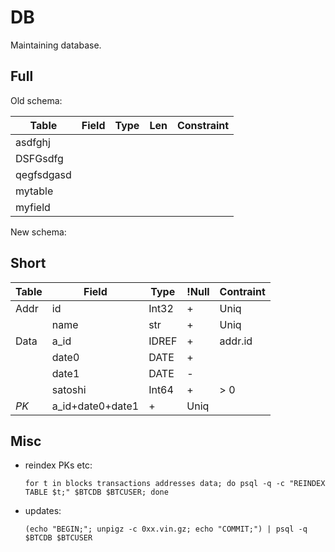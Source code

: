 # DB
Maintaining database.

## Full

Old schema:

| Table | Field | Type | Len | Constraint |
|-------|-------|------|-----|------------|
|asdfghj||
|DSFGsdfg|||
|qegfsdgasd||||
| mytable ||||||
| myfield |

New schema:

## Short

| Table | Field  | Type  | !Null | Contraint |
|-------|--------|-------|-----|-----------|
| Addr | id      | Int32 |  +  | Uniq |
|      | name    | str   |  +  | Uniq |
| Data | a_id    | IDREF |  +  | addr.id |
|      | date0   | DATE  |  +  | |
|      | date1   | DATE  |  -  | |
|      | satoshi | Int64 |  +  | > 0  |
| _PK_ | a_id+date0+date1|  +  | Uniq |

## Misc
- reindex PKs etc:

	```
	for t in blocks transactions addresses data; do psql -q -c "REINDEX TABLE $t;" $BTCDB $BTCUSER; done
	```

- updates:

	```
	(echo "BEGIN;"; unpigz -c 0xx.vin.gz; echo "COMMIT;") | psql -q $BTCDB $BTCUSER
